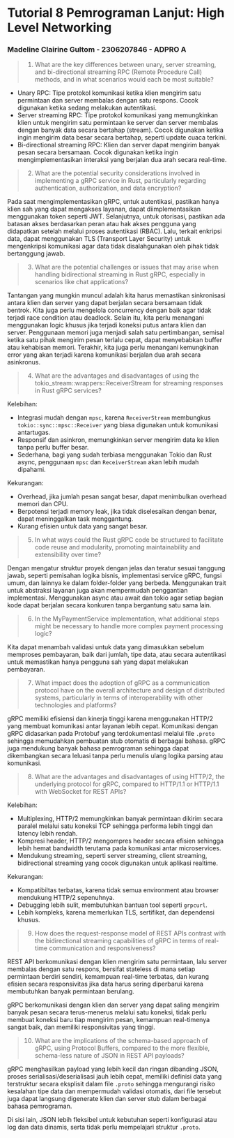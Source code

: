 # Tutorial 8 Pemrograman Lanjut: High Level Networking
### Madeline Clairine Gultom - 2306207846 - ADPRO A

> 1. What are the key differences between unary, server streaming, and bi-directional streaming RPC (Remote Procedure Call) methods, and in what scenarios would each be most suitable?

- Unary RPC: Tipe protokol komunikasi ketika  klien mengirim satu permintaan dan server membalas dengan satu respons. Cocok digunakan ketika sedang melakukan autentikasi.
- Server streaming RPC: Tipe protokol komunikasi yang memungkinkan klien untuk mengirim satu permintaan ke server dan server membalas dengan banyak data secara bertahap (stream). Cocok digunakan ketika ingin mengirim data besar secara bertahap, seperti update cuaca terkini.
- Bi-directional streaming RPC: Klien dan server dapat mengirim banyak pesan secara bersamaan. Cocok digunakan ketika ingin mengimplementasikan interaksi yang berjalan dua arah secara real-time.

> 2. What are the potential security considerations involved in implementing a gRPC service in Rust, particularly regarding authentication, authorization, and data encryption?

Pada saat mengimplementasikan gRPC, untuk autentikasi, pastikan hanya klien sah yang dapat mengakses layanan, dapat diimplementasikan menggunakan token seperti JWT. Selanjutnya, untuk otorisasi, pastikan ada batasan akses berdasarkan peran atau hak akses pengguna yang didapatkan setelah melalui proses autentikasi (RBAC). Lalu, terkait enkripsi data, dapat menggunakan TLS (Transport Layer Security) untuk mengenkripsi komunikasi agar data tidak disalahgunakan oleh pihak tidak bertanggung jawab.
> 3. What are the potential challenges or issues that may arise when handling bidirectional streaming in Rust gRPC, especially in scenarios like chat applications?

Tantangan yang mungkin muncul adalah kita harus memastikan sinkronisasi antara klien dan server yang dapat berjalan secara bersamaan tidak bentrok. Kita juga perlu mengelola concurrency dengan baik agar tidak terjadi race condition atau deadlock. Selain itu, kita perlu menangani menggunakan logic khusus jika terjadi koneksi putus antara klien dan server. Penggunaan memori juga menjadi salah satu pertimbangan, semisal ketika satu pihak mengirim pesan terlalu cepat, dapat menyebabkan buffer atau kehabisan memori. Terakhir, kita juga perlu menangani kemungkinan error yang akan terjadi karena komunikasi berjalan dua arah secara asinkronus.
> 4. What are the advantages and disadvantages of using the tokio_stream::wrappers::ReceiverStream for streaming responses in Rust gRPC services?

Kelebihan:
- Integrasi mudah dengan `mpsc`, karena `ReceiverStream` membungkus `tokio::sync::mpsc::Receiver` yang biasa digunakan untuk komunikasi antartugas.
- Responsif dan asinkron, memungkinkan server mengirim data ke klien tanpa perlu buffer besar.
- Sederhana, bagi yang sudah terbiasa menggunakan Tokio dan Rust async, penggunaan `mpsc` dan `ReceiverStream` akan lebih mudah dipahami.

Kekurangan:
- Overhead, jika jumlah pesan sangat besar, dapat menimbulkan overhead memori dan CPU.
- Berpotensi terjadi memory leak, jika tidak diselesaikan dengan benar, dapat meninggalkan task menggantung.
- Kurang efisien untuk data yang sangat besar.

> 5. In what ways could the Rust gRPC code be structured to facilitate code reuse and modularity, promoting maintainability and extensibility over time?

Dengan mengatur struktur proyek dengan jelas dan teratur sesuai tanggung jawab, seperti pemisahan logika bisnis, implementasi service gRPC, fungsi umum, dan lainnya ke dalam folder-folder yang berbeda. Menggunakan trait untuk abstraksi layanan juga akan mempermudah penggantian implementasi. Menggunakan async atau await dan tokio agar setiap bagian kode dapat berjalan secara konkuren tanpa bergantung satu sama lain.
> 6. In the MyPaymentService implementation, what additional steps might be necessary to handle more complex payment processing logic?

Kita dapat menambah validasi untuk data yang dimasukkan sebelum memproses pembayaran, baik dari jumlah, tipe data, atau secara autentikasi untuk memastikan hanya pengguna sah yang dapat melakukan pembayaran. 
> 7. What impact does the adoption of gRPC as a communication protocol have on the overall architecture and design of distributed systems, particularly in terms of interoperability with other technologies and platforms?

gRPC memiliki efisiensi dan kinerja tinggi karena menggunakan HTTP/2 yang membuat komunikasi antar layanan lebih cepat. Komunikasi dengan gRPC didasarkan pada Protobuf yang terdokumentasi melalui file `.proto` sehingga memudahkan pembuatan stub otomatis di berbagai bahasa. gRPC juga mendukung banyak bahasa pemrograman sehingga dapat dikembangkan secara leluasi tanpa perlu menulis ulang logika parsing atau komunikasi.
> 8. What are the advantages and disadvantages of using HTTP/2, the underlying protocol for gRPC, compared to HTTP/1.1 or HTTP/1.1 with WebSocket for REST APIs?

Kelebihan:
- Multiplexing, HTTP/2 memungkinkan banyak permintaan dikirim secara paralel melalui satu koneksi TCP sehingga performa lebih tinggi dan latency lebih rendah.
- Kompresi header, HTTP/2 mengompres header secara efisien sehingga lebih hemat bandwidth terutama pada komunikasi antar microservices.
- Mendukung streaming, seperti server streaming, client streaming, bidirectional streaming yang cocok digunakan untuk aplikasi realtime.

Kekurangan:
- Kompatibiltas terbatas, karena tidak semua environment atau browser mendukung HTTP/2 sepenuhnya.
- Debugging lebih sulit, membutuhkan bantuan tool seperti `grpcurl`.
- Lebih kompleks, karena memerlukan TLS, sertifikat, dan dependensi khusus.

> 9. How does the request-response model of REST APIs contrast with the bidirectional streaming capabilities of gRPC in terms of real-time communication and responsiveness?

REST API berkomunikasi dengan klien mengirim satu permintaan, lalu server membalas dengan satu respons, bersifat stateless di mana setiap permintaan berdiri sendiri, kemampuan real-time terbatas, dan kurang efisien secara responsivitas jika data harus sering diperbarui karena membutuhkan banyak permintaan berulang.

gRPC berkomunikasi dengan klien dan server yang dapat saling mengirim banyak pesan secara terus-menerus melalui satu koneksi, tidak perlu membuat koneksi baru tiap mengirim pesan, kemampuan real-timenya sangat baik, dan memiliki responsivitas yang tinggi.
> 10. What are the implications of the schema-based approach of gRPC, using Protocol Buffers, compared to the more flexible, schema-less nature of JSON in REST API payloads?

gRPC menghasilkan payload yang lebih kecil dan ringan dibanding JSON, proses serialisasi/deserialisasi jauh lebih cepat, memiliki definisi data yang terstruktur secara eksplisit dalam file `.proto` sehingga mengurangi risiko kesalahan tipe data dan mempermudah validasi otomatis, dari file tersebut juga dapat langsung digenerate klien dan server stub dalam berbagai bahasa pemrograman.

Di sisi lain, JSON lebih fleksibel untuk kebutuhan seperti konfigurasi atau log dan data dinamis, serta tidak perlu mempelajari struktur `.proto`.